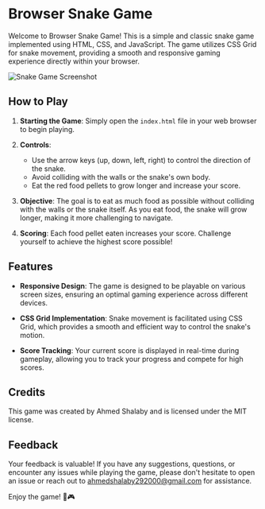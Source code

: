 # Browser Snake Game

Welcome to Browser Snake Game! This is a simple and classic snake game implemented using HTML, CSS, and JavaScript. The game utilizes CSS Grid for snake movement, providing a smooth and responsive gaming experience directly within your browser.

![Snake Game Screenshot](https://i.ibb.co/HY032Fh/screencapture-snake-game-iota-jet-vercel-app-2024-03-14-14-37-58.png)

## How to Play

1. **Starting the Game**: Simply open the `index.html` file in your web browser to begin playing.

2. **Controls**:
   - Use the arrow keys (up, down, left, right) to control the direction of the snake.
   - Avoid colliding with the walls or the snake's own body.
   - Eat the red food pellets to grow longer and increase your score.

3. **Objective**: The goal is to eat as much food as possible without colliding with the walls or the snake itself. As you eat food, the snake will grow longer, making it more challenging to navigate.

4. **Scoring**: Each food pellet eaten increases your score. Challenge yourself to achieve the highest score possible!

## Features

- **Responsive Design**: The game is designed to be playable on various screen sizes, ensuring an optimal gaming experience across different devices.
  
- **CSS Grid Implementation**: Snake movement is facilitated using CSS Grid, which provides a smooth and efficient way to control the snake's motion.

- **Score Tracking**: Your current score is displayed in real-time during gameplay, allowing you to track your progress and compete for high scores.

## Credits

This game was created by Ahmed Shalaby and is licensed under the MIT license.

## Feedback

Your feedback is valuable! If you have any suggestions, questions, or encounter any issues while playing the game, please don't hesitate to open an issue or reach out to ahmedshalaby292000@gmail.com for assistance.

Enjoy the game! 🐍🎮
